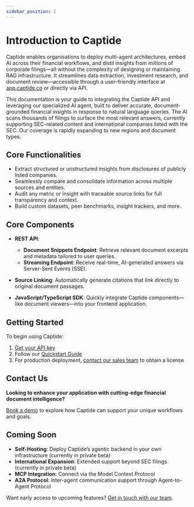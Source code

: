 ```yaml
---
sidebar_position: 1
---
```


# Introduction to Captide

Captide enables organisations to deploy multi-agent architectures, embed AI across their financial workflows, and distil insights from millions of corporate filings—all without the complexity of designing or maintaining RAG infrastructure. It streamlines data extraction, investment research, and document review—accessible through a user-friendly interface at [app.captide.co](www.captide.co) or directly via API.

This documentation is your guide to integrating the Captide API and leveraging our specialized AI agent, built to deliver accurate, document-grounded financial insights in response to natural language queries. The AI scans thousands of filings to surface the most relevant answers, currently supporting SEC-related content and international companies listed with the SEC. Our coverage is rapidly expanding to new regions and document types.

## Core Functionalities

- Extract structured or unstructured insights from disclosures of publicly listed companies.
- Seamlessly compare and consolidate information across multiple sources and entities.
- Audit any metric or insight with traceable source links for full transparency and context.
- Build custom datasets, peer benchmarks, insight trackers, and more.

## Core Components

- **REST API**:
  - **Document Snippets Endpoint**: Retrieve relevant document excerpts and metadata tailored to user queries.
  - **Streaming Endpoint**: Receive real-time, AI-generated answers via Server-Sent Events (SSE).

- **Source Linking**: Automatically generate citations that link directly to original document passages.

- **JavaScript/TypeScript SDK**: Quickly integrate Captide components—like document viewers—into your frontend application.

## Getting Started

To begin using Captide:

1. [Get your API key](https://app.captide.co/api-dashboard)
2. Follow our [Quickstart Guide](./quickstart)
3. For production deployment, [contact our sales team](mailto:sales@captide.co) to obtain a license

## Contact Us

**Looking to enhance your application with cutting-edge financial document intelligence?**

[Book a demo](https://www.captide.co/demo) to explore how Captide can support your unique workflows and goals.

## Coming Soon

- **Self-Hosting**: Deploy Captide’s agentic backend in your own infrastructure (currently in private beta)
- **International Expansion**: Extended support beyond SEC filings (currently in private beta)
- **MCP Integration**: Connect via the Model Context Protocol
- **A2A Protocol**: Inter-agent communication support through Agent-to-Agent Protocol

Want early access to upcoming features? [Get in touch with our team](https://www.captide.co/demo).
